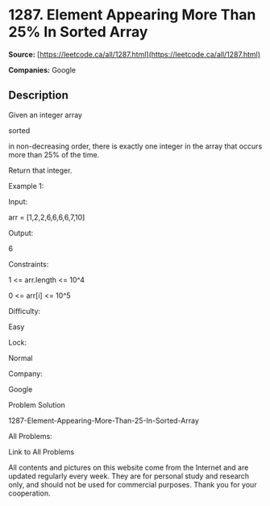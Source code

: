 # 1287. Element Appearing More Than 25% In Sorted Array

**Source:** [https://leetcode.ca/all/1287.html](https://leetcode.ca/all/1287.html)

**Companies:** Google

## Description

Given an integer array

sorted

in non-decreasing order,
            there is exactly one integer in the array that occurs more than 25% of the time.

Return that integer.

Example 1:

Input:

arr = [1,2,2,6,6,6,6,7,10]

Output:

6

Constraints:

1 <= arr.length <= 10^4

0 <= arr[i] <= 10^5

Difficulty:

Easy

Lock:

Normal

Company:

Google

Problem Solution

1287-Element-Appearing-More-Than-25-In-Sorted-Array

All Problems:

Link to All Problems

All contents and pictures on this website come from the Internet and are updated regularly every week. They are for personal study and research only, and should not be used for commercial purposes. Thank you for your cooperation.

